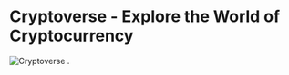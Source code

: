 # Cryptoverse - Explore the World of Cryptocurrency

![Cryptoverse](https://i.ibb.co/8gh5Jc8/image.png) .

